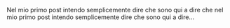Nel mio primo post intendo semplicemente dire che sono qui a dire che nel mio primo post intendo semplicemente dire che sono qui a dire...
